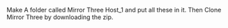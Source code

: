 Make A folder called Mirror Three Host_1 and put all these in it. Then Clone Mirror Three by downloading the zip.
